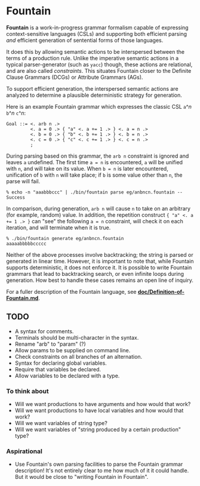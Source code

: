 Fountain
========

**Fountain** is a work-in-progress grammar formalism capable of expressing
context-sensitive languages (CSLs) and supporting both efficient parsing
_and_ efficient generation of sentential forms of those languages.

It does this by allowing semantic actions to be interspersed between
the terms of a production rule.  Unlike the imperative semantic actions in a
typical parser-generator (such as `yacc`) though, these actions are
relational, and are also called _constraints_.  This situates Fountain
closer to the Definite Clause Grammars (DCGs) or Attribute Grammars (AGs).

To support efficient generation, the interspersed semantic actions
are analyzed to determine a plausible deterministic strategy for generation.

Here is an example Fountain grammar which expresses the classic CSL
`a`^_n_ `b`^_n_ `c`^_n_:

    Goal ::= <. arb n .>
             <. a = 0 .> { "a" <. a += 1 .> } <. a = n .>
             <. b = 0 .> { "b" <. b += 1 .> } <. b = n .>
             <. c = 0 .> { "c" <. c += 1 .> } <. c = n .>
             ;

During parsing based on this grammar, the `arb n` constraint is
ignored and leaves `a` undefined.  The first time `a = n` is
encountered, `a` will be unified with `n`, and will take on its
value.  When `b = n` is later encountered, unification of `b`
with `n` will take place; if `b` is some value other than `n`,
the parse will fail.

    % echo -n "aaabbbccc" | ./bin/fountain parse eg/anbncn.fountain --
    Success

In comparison, during generation, `arb n` will cause `n` to take on
an arbitrary (for example, random) value.  In addition, the
repetition construct `{ "a" <. a += 1 .> }` can "see" the
following `a = n` constraint, will check it on each iteration,
and will terminate when it is true.

    % ./bin/fountain generate eg/anbncn.fountain
    aaaaabbbbbccccc

Neither of the above processes involve backtracking; the string
is parsed or generated in linear time.  However, it is important to note
that, while Fountain supports deterministic, it does not enforce it.
It is possible to write Fountain grammars that lead to backtracking
search, or even infinite loops during generation.  How best to handle
these cases remains an open line of inquiry.

For a fuller description of the Fountain language, see
 **[doc/Definition-of-Fountain.md](doc/Definition-of-Fountain.md)**.

TODO
----

*   A syntax for comments.
*   Terminals should be multi-character in the syntax.
*   Rename "arb" to "param" (?)
*   Allow params to be supplied on command line.
*   Check constraints on all branches of an alternation.
*   Syntax for declaring global variables.
*   Require that variables be declared.
*   Allow variables to be declared with a type.

### To think about

*   Will we want productions to have arguments and how would that work?
*   Will we want productions to have local variables and how would that work?
*   Will we want variables of string type?
*   Will we want variables of "string produced by a certain production" type?

### Aspirational

*   Use Fountain's own parsing facilities to parse the Fountain
    grammar description!  It's not entirely clear to me how much
    of it it could handle.  But it would be close to "writing
    Fountain in Fountain".
